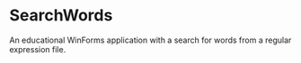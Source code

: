 # SearchWords
An educational WinForms application with a search for words from a regular expression file.
